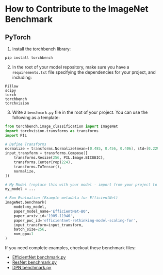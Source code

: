 # How to Contribute to the ImageNet Benchmark

## PyTorch

1. Install the torchbench library:

```bash
pip install torchbench
```

2. In the root of your model repository, make sure you have a `requirements.txt` file specifying the dependencies for your project, and including:

```
Pillow
scipy
torch
torchbench
torchvision
```

3. Write a `benchmark.py` file in the root of your project. You can use the following as a template:

```python
from torchbench.image_classification import ImageNet
import torchvision.transforms as transforms
import PIL

# Define Transforms    
normalize = transforms.Normalize(mean=[0.485, 0.456, 0.406], std=[0.229, 0.224, 0.225])
input_transform = transforms.Compose([
    transforms.Resize(256, PIL.Image.BICUBIC),
    transforms.CenterCrop(224),
    transforms.ToTensor(),
    normalize,
])

# My Model (replace this with your model - import from your project to get the model object)
my_model = ...

# Run Evaluation (Example metadata for EfficientNet)
ImageNet.benchmark(
    model=my_model,
    paper_model_name='EfficientNet-B0',
    paper_arxiv_id='1905.11946',
    paper_pwc_id='efficientnet-rethinking-model-scaling-for',
    input_transform=input_transform,
    batch_size=256,
    num_gpu=1
)
```

If you need complete examples, checkout these benchmark files:

- [EfficientNet benchmark.py]()
- [ResNet benchmark.py]()
- [DPN benchmark.py]()
